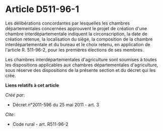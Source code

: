 # Article D511-96-1

Les délibérations concordantes par lesquelles les chambres départementales concernées approuvent le projet de création d'une
chambre interdépartementale indiquent la circonscription, la date de création retenue, la localisation du siège, la
composition de la chambre interdépartementale et du bureau et le choix retenu, en application de l'article R. 511-96-2, pour
les premières élections de ses membres. 

Les chambres interdépartementales d'agriculture sont soumises à toutes les dispositions applicables aux chambres
départementales d'agriculture, sous réserve des dispositions de la présente section et du décret qui les crée.

**Liens relatifs à cet article**

_Créé par_:

  - Décret n°2011-596 du 25 mai 2011 - art. 3

_Cite_:

  - Code rural - art. R511-96-2
